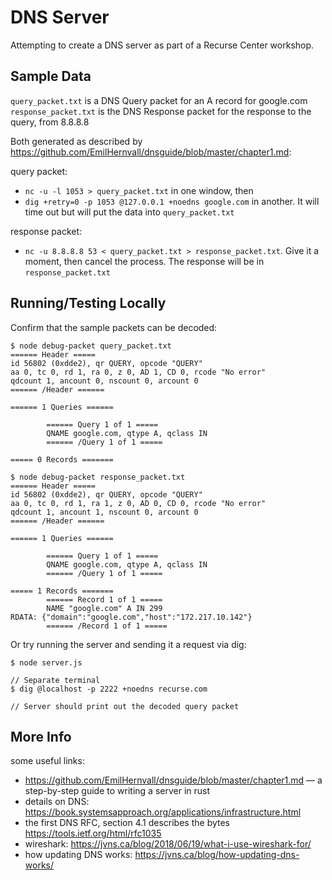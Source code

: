# DNS Server

Attempting to create a DNS server as part of a Recurse Center workshop.

## Sample Data

`query_packet.txt` is a DNS Query packet for an A record for google.com
`response_packet.txt` is the DNS Response packet for the response to the query, from 8.8.8.8

Both generated as described by https://github.com/EmilHernvall/dnsguide/blob/master/chapter1.md:

query packet:

- `nc -u -l 1053 > query_packet.txt` in one window, then
- `dig +retry=0 -p 1053 @127.0.0.1 +noedns google.com` in another. It will time out but will put the data into `query_packet.txt`

response packet:

- `nc -u 8.8.8.8 53 < query_packet.txt > response_packet.txt`. Give it a moment, then cancel the process. The response will be in `response_packet.txt`

## Running/Testing Locally

Confirm that the sample packets can be decoded:

```
$ node debug-packet query_packet.txt
====== Header =====
id 56802 (0xdde2), qr QUERY, opcode "QUERY"
aa 0, tc 0, rd 1, ra 0, z 0, AD 1, CD 0, rcode "No error"
qdcount 1, ancount 0, nscount 0, arcount 0
====== /Header ======

====== 1 Queries ======

        ====== Query 1 of 1 =====
        QNAME google.com, qtype A, qclass IN
        ====== /Query 1 of 1 =====

===== 0 Records =======

$ node debug-packet response_packet.txt
====== Header =====
id 56802 (0xdde2), qr QUERY, opcode "QUERY"
aa 0, tc 0, rd 1, ra 1, z 0, AD 0, CD 0, rcode "No error"
qdcount 1, ancount 1, nscount 0, arcount 0
====== /Header ======

====== 1 Queries ======

        ====== Query 1 of 1 =====
        QNAME google.com, qtype A, qclass IN
        ====== /Query 1 of 1 =====

===== 1 Records =======
        ====== Record 1 of 1 =====
        NAME "google.com" A IN 299
RDATA: {"domain":"google.com","host":"172.217.10.142"}
        ====== /Record 1 of 1 =====
```

Or try running the server and sending it a request via dig:

```
$ node server.js

// Separate terminal
$ dig @localhost -p 2222 +noedns recurse.com

// Server should print out the decoded query packet
```

## More Info

some useful links:

- https://github.com/EmilHernvall/dnsguide/blob/master/chapter1.md — a step-by-step guide to writing a server in rust
- details on DNS: https://book.systemsapproach.org/applications/infrastructure.html
- the first DNS RFC, section 4.1 describes the bytes https://tools.ietf.org/html/rfc1035
- wireshark: https://jvns.ca/blog/2018/06/19/what-i-use-wireshark-for/
- how updating DNS works: https://jvns.ca/blog/how-updating-dns-works/
